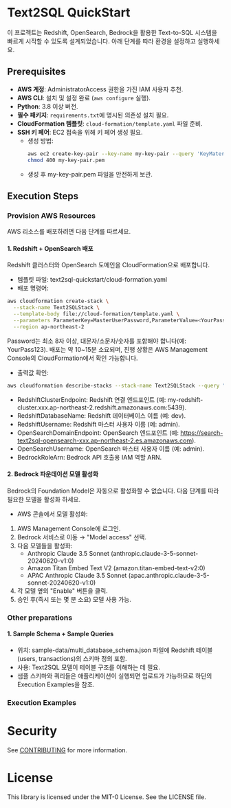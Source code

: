 # Text2SQL QuickStart
이 프로젝트는 Redshift, OpenSearch, Bedrock을 활용한 Text-to-SQL 시스템을 빠르게 시작할 수 있도록 설계되었습니다. 아래 단계를 따라 환경을 설정하고 실행하세요.
## Prerequisites
- **AWS 계정**: AdministratorAccess 권한을 가진 IAM 사용자 추천.
- **AWS CLI**: 설치 및 설정 완료 (`aws configure` 실행).
- **Python**: 3.8 이상 버전.
- **필수 패키지**: `requirements.txt`에 명시된 의존성 설치 필요.
- **CloudFormation 템플릿**: `cloud-formation/template.yaml` 파일 준비.
- **SSH 키 페어**: EC2 접속을 위해 키 페어 생성 필요.
  - 생성 방법:
    ```bash
    aws ec2 create-key-pair --key-name my-key-pair --query 'KeyMaterial' --output text > my-key-pair.pem
    chmod 400 my-key-pair.pem
    ```
  - 생성 후 my-key-pair.pem 파일을 안전하게 보관.
## Execution Steps
### Provision AWS Resources
AWS 리소스를 배포하려면 다음 단계를 따르세요.
#### 1. Redshift + OpenSearch 배포
Redshift 클러스터와 OpenSearch 도메인을 CloudFormation으로 배포합니다.
* 템플릿 파일: text2sql-quickstart/cloud-formation.yaml
* 배포 명령어:
```bash
aws cloudformation create-stack \
  --stack-name Text2SQLStack \
  --template-body file://cloud-formation/template.yaml \
  --parameters ParameterKey=MasterUserPassword,ParameterValue=<YourPass123> \
  --region ap-northeast-2
```
Password는 최소 8자 이상, 대문자/소문자/숫자를 포함해야 합니다(예: YourPass123).
배포는 약 10~15분 소요되며, 진행 상황은 AWS Management Console의 CloudFormation에서 확인 가능합니다.
* 출력값 확인:
```bash
aws cloudformation describe-stacks --stack-name Text2SQLStack --query "Stacks[0].Outputs"
```
* RedshiftClusterEndpoint: Redshift 연결 엔드포인트 (예: my-redshift-cluster.xxx.ap-northeast-2.redshift.amazonaws.com:5439).
* RedshiftDatabaseName: Redshift 데이터베이스 이름 (예: dev).
* RedshiftUsername: Redshift 마스터 사용자 이름 (예: admin).
* OpenSearchDomainEndpoint: OpenSearch 엔드포인트 (예: https://search-text2sql-opensearch-xxx.ap-northeast-2.es.amazonaws.com).
* OpenSearchUsername: OpenSearch 마스터 사용자 이름 (예: admin).
* BedrockRoleArn: Bedrock API 호출용 IAM 역할 ARN.

#### 2. Bedrock 파운데이션 모델 활성화
Bedrock의 Foundation Model은 자동으로 활성화할 수 없습니다. 다음 단계를 따라 필요한 모델을 활성화 하세요.
* AWS 콘솔에서 모델 활성화:
1. AWS Management Console에 로그인.
2. Bedrock 서비스로 이동 → "Model access" 선택.
3. 다음 모델들을 활성화:
    * Anthropic Claude 3.5 Sonnet (anthropic.claude-3-5-sonnet-20240620-v1:0)
    * Amazon Titan Embed Text V2 (amazon.titan-embed-text-v2:0)
    * APAC Anthropic Claude 3.5 Sonnet (apac.anthropic.claude-3-5-sonnet-20240620-v1:0)
4. 각 모델 옆의 "Enable" 버튼을 클릭.
5. 승인 후(즉시 또는 몇 분 소요) 모델 사용 가능.

### Other preparations

#### 1. Sample Schema + Sample Queries
* 위치: sample-data/multi_database_schema.json 파일에 Redshift 테이블(users, transactions)의 스키마 정의 포함.
* 사용: Text2SQL 모델이 테이블 구조를 이해하는 데 필요.
* 샘플 스키마와 쿼리들은 애플리케이션이 실행되면 업로드가 가능하므로 하단의 Execution Examples을 참조.

### Execution Examples

### 

# Security

See [CONTRIBUTING](CONTRIBUTING.md#security-issue-notifications) for more information.

# License

This library is licensed under the MIT-0 License. See the LICENSE file.

